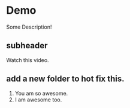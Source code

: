 # Demo

Some Description!

## subheader

Watch this video.

## add a new folder to hot fix this.

1. You am so awesome.
2. I am awesome too.